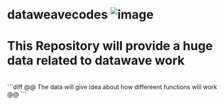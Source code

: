 # dataweavecodes ![image](https://github.com/Nani1478/dataweavecodes/assets/121922586/175b51c8-4e34-44e4-9153-6132d6a7b0fe)


# This Repository will provide a huge data related to datawave work
<br>
```diff
@@ The data will give idea about how differeent functions will work @@
```
<br>


